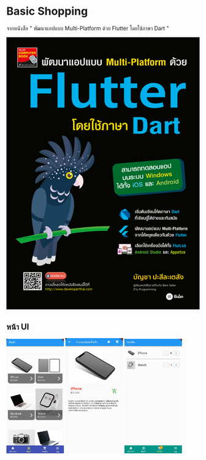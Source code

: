 
# Basic Shopping 

จากหนังสือ " พัฒนาแอปแบบ Multi-Platform ด้วย Flutter โดยใช้ภาษา Dart "



![Logo](https://github.com/Teerapoom/Basic-Shopping-Flutter/blob/main/IMG_git/bookflutter.jpg)


## หน้า UI 
<img src="https://github.com/Teerapoom/Basic-Shopping-Flutter/blob/main/IMG_git/UI%201.jpg" width="150"/>   <img src="https://github.com/Teerapoom/Basic-Shopping-Flutter/blob/main/IMG_git/UI%202.jpg" width="150"/>    <img src="https://github.com/Teerapoom/Basic-Shopping-Flutter/blob/main/IMG_git/UI%203.jpg" width="150"/>



